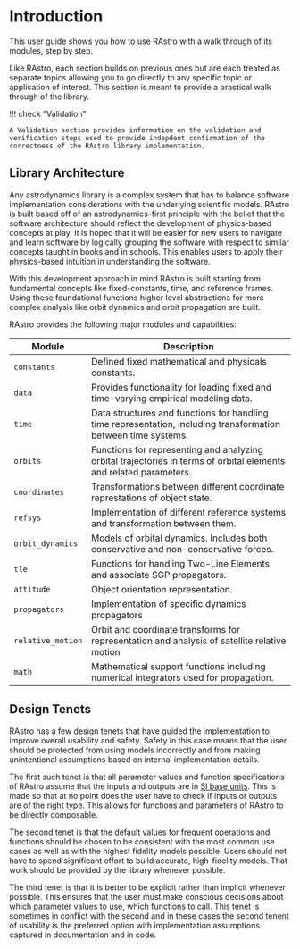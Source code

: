 # Introduction

This user guide shows you how to use RAstro with a walk through of its 
modules, step by step.

Like RAstro, each section builds on previous ones but are each treated as 
separate topics allowing you to go directly to any specific topic or 
application of interest. This section is meant to provide a practical walk 
through of the library.

!!! check "Validation"

    A Validation section provides information on the validation and 
    verification steps used to provide indepdent confirmation of the 
    correctness of the RAstro library implementation.

## Library Architecture

Any astrodynamics library is a complex system that has to balance software 
implementation considerations with the underlying scientific models. RAstro is 
built based off of an astrodynamics-first principle with the belief that 
the software architecture should reflect the development of physics-based 
concepts at play. It is hoped that it will be easier for new users to 
navigate and learn software by logically grouping the software with respect 
to similar concepts taught in books and in schools. This enables users to 
apply their physics-based intuition in understanding the software.

With this development approach in mind RAstro is built starting from 
fundamental concepts like fixed-constants, time, and reference frames. Using 
these foundational functions higher level abstractions for more complex 
analysis like orbit dynamics and orbit propagation are built.

RAstro provides the following major modules and capabilities:

| Module            | Description                                                                                                        |
|-------------------|--------------------------------------------------------------------------------------------------------------------|
| `constants`       | Defined fixed mathematical and physicals constants.                                                                |
| `data`            | Provides functionality for loading fixed and time-varying empirical modeling data.                                 | 
| `time`            | Data structures and functions for handling time representation, including transformation between time systems.     |
| `orbits`          | Functions for representing and analyzing orbital trajectories in terms of orbital elements and related parameters. |
| `coordinates`     | Transformations between different coordinate represtations of object state.                                        |
| `refsys`          | Implementation of different reference systems and transformation between them.                                     |
| `orbit_dynamics`  | Models of orbital dynamics. Includes both conservative and non-conservative forces.                                |
| `tle`             | Functions for handling Two-Line Elements and associate SGP propagators.                                            |
| `attitude`        | Object orientation representation.                                                                                 |
| `propagators`     | Implementation of specific dynamics propagators                                                                    |
| `relative_motion` | Orbit and coordinate transforms for representation and analysis of satellite relative motion                       |
| `math`            | Mathematical support functions including numerical integrators used for propagation.                               | 


## Design Tenets

RAstro has a few design tenets that have guided the implementation to improve 
overall usability and safety. Safety in this case means that the user should 
be protected from using models incorrectly and from making unintentional 
assumptions based on internal implementation details.

The first such tenet 
is that all parameter values and function specifications of RAstro 
assume that the inputs and outputs are in [SI base units](https://en.wikipedia.org/wiki/SI_base_unit).
This is made so that at no point does the user have to check if inputs or 
outputs are of the right type. This allows for functions and parameters of 
RAstro to be directly composable.

The second tenet is that the default values for frequent operations and 
functions should be chosen to be consistent with the most common use cases 
as well as with the highest fidelity models possible. Users should not have 
to spend significant effort to build accurate, high-fidelity models. That work 
should be provided by the library whenever possible.

The third tenet is that it is better to be explicit rather than implicit
whenever possible. This ensures that the user must make conscious decisions about
which parameter values to use, which functions to call. This tenet is
sometimes in conflict with the second and in these cases the second tenent 
of usability is the preferred option with implementation assumptions 
captured in documentation and in code.
